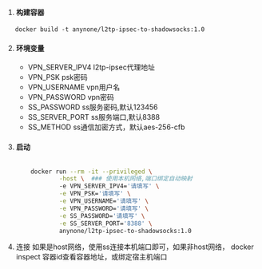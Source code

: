 1. #### 构建容器
```shell
   docker build -t anynone/l2tp-ipsec-to-shadowsocks:1.0
```
2. #### 环境变量
    - VPN_SERVER_IPV4 l2tp-ipsec代理地址
    - VPN_PSK psk密码
    - VPN_USERNAME vpn用户名
    - VPN_PASSWORD vpn密码
    - SS_PASSWORD ss服务密码,默认123456
    - SS_SERVER_PORT ss服务端口,默认8388
    - SS_METHOD ss通信加密方式，默认aes-256-cfb
3. #### 启动
    ```bash

        docker run --rm -it --privileged \
                -host \  ### 使用本机网络,端口绑定自动映射
                -e VPN_SERVER_IPV4='请填写' \
                -e VPN_PSK='请填写' \
                -e VPN_USERNAME='请填写' \
                -e VPN_PASSWORD='请填写' \
                -e SS_PASSWORD='请填写' \
                -e SS_SERVER_PORT='8388' \
                anynone/l2tp-ipsec-to-shadowsocks:1.0
    ```
4. 连接
如果是host网络，使用ss连接本机端口即可，如果非host网络， docker inspect 容器id查看容器地址，或绑定宿主机端口